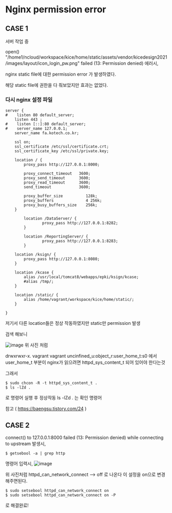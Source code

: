 # Nginx permission error

## CASE 1

서버 작업 중 

open() "/home1/ncloud/workspace/kice/home/static/assets/vendor/kicedesign2021/images/layout/icon_login_pw.png" failed (13: Permission denied) 에러시,

nginx static file에 대한 permission error 가 발생하였다.

해당 static file에 권한을 다 줘보았지만 효과는 없었다.

### 다시 nginx 설정 파일
```
server {
#    listen 80 default_server;
    listen 443 ;
#    listen [::]:80 default_server;
#    server_name 127.0.0.1;
    server_name fa.kotech.co.kr;

    ssl on;
    ssl_certificate /etc/ssl/certificate.crt;
    ssl_certificate_key /etc/ssl/private.key;

    location / {
        proxy_pass http://127.0.0.1:8000;

        proxy_connect_timeout   3600;
        proxy_send_timeout      3600;
        proxy_read_timeout      3600;
        send_timeout            3600;

        proxy_buffer_size          128k;
        proxy_buffers              4 256k;
        proxy_busy_buffers_size    256k;
    }

        location /DataServer/ {
                proxy_pass http://127.0.0.1:8282;
        }

        location /ReportingServer/ {
                proxy_pass http://127.0.0.1:8283;
        }

    location /ksign/ {
        proxy_pass http://127.0.0.1:8080;
    }

    location /kcase {
        alias /usr/local/tomcat8/webapps/epki/ksign/kcase;
        #alias /tmp/;
    }

    location /static/ {
        alias /home/vagrant/workspace/kice/home/static/;
    }

}

```

저기서 다른 location들은 정상 작동하였지만 static만 permission 발생

검색 해보니

![image](https://github.com/NamSeonw/etc/assets/54805517/2d9d37c6-4da8-456e-b2b5-e69945957e29)
위 사진 처럼 

drwxrwxr-x. vagrant vagrant uncinfined_u:object_r:user_home_t:s0 에서 user_home_t 부분이 nginx가 읽으려면 httpd_sys_content_t 되어 있어야 한다는것

그래서

```
$ sudo chcon -R -t httpd_sys_content_t .
$ ls -lZd .
```

로 명령어 실행 후 정상작동
ls -lZd . 는 확인 명령어


참고 ( https://baengsu.tistory.com/24 )

## CASE 2

connect() to 127.0.0.1:8000 failed (13: Permission denied) while connecting to upstream 발생시,

```
$ getsebool -a | grep http
```

명령어 입력시,
![image](https://github.com/NamSeonw/etc/assets/54805517/3844330c-1975-4914-bc6b-0a9768a3f660)

위 사진처럼 httpd_can_network_connect --> off 로 나온다 이 설정을 on으로 변경해주면된다.

```
$ sudo setsebool httpd_can_network_connect on
$ sudo setsebool httpd_can_network_connect on -P
```

로 해결완료!

